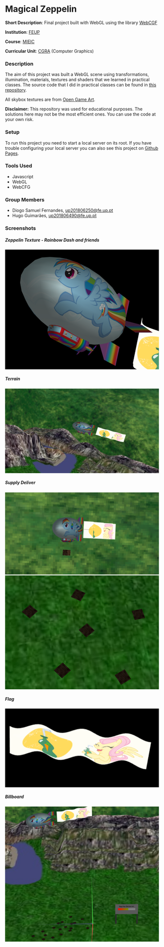 # Magical Zeppelin

**Short Description**: Final project built with WebGL using the library [WebCGF](https://paginas.fe.up.pt/~ruirodrig/pub/sw/webcgf/docs/)

**Institution**: [FEUP](https://sigarra.up.pt/feup/en/web_page.Inicial)

**Course**: [MIEIC](https://sigarra.up.pt/feup/en/cur_geral.cur_view?pv_curso_id=742&pv_ano_lectivo=2019)

**Curricular Unit**: [CGRA](https://sigarra.up.pt/feup/en/ucurr_geral.ficha_uc_view?pv_ocorrencia_id=399891) (Computer Graphics)

### Description

The aim of this project was built a WebGL scene using transformations, illumination, materials, textures and shaders that we learned in practical classes. The source code that I did in practical classes can be found in [this repository]().

All skybox textures are from [Open Game Art](https://opengameart.org/art-search?keys=skybox).

**Disclaimer:** This repository was used for educational purposes. The solutions here may not be the most efficient ones. You can use the code at your own risk.

### Setup

To run this project you need to start a local server on its root. If you have trouble configuring your local server you can also see this project on [Github Pages]().

### Tools Used

- Javascript
- WebGL
- WebCFG

### Group Members
- Diogo Samuel Fernandes, up201806250@fe.up.pt
- Hugo Guimarães, up201806490@fe.up.pt

### Screenshots

##### Zeppelin Texture - Rainbow Dash and friends
![zeppelin](./screenshots/proj-t7g5-1.png)

##### Terrain
![terrain](./screenshots/proj-t7g5-2.png)

##### Supply Deliver
![supply](./screenshots/proj-t7g5-3.png)
![supply](./screenshots/proj-t7g5-4.png)

##### Flag
![flag](./screenshots/proj-t7g5-5.png)

##### Billboard
![billboard](./screenshots/proj-t7g5-6.png)



